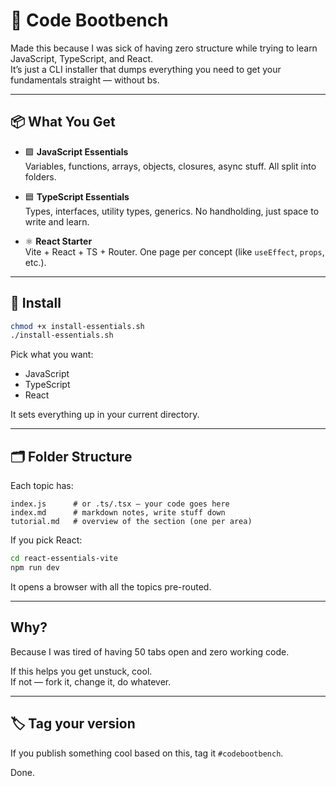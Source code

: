 # 🧰 Code Bootbench

Made this because I was sick of having zero structure while trying to learn JavaScript, TypeScript, and React.  
It’s just a CLI installer that dumps everything you need to get your fundamentals straight — without bs.

---

## 📦 What You Get

- 🟩 **JavaScript Essentials**  
  Variables, functions, arrays, objects, closures, async stuff. All split into folders.

- 🟦 **TypeScript Essentials**  
  Types, interfaces, utility types, generics. No handholding, just space to write and learn.

- ⚛️ **React Starter**  
  Vite + React + TS + Router. One page per concept (like `useEffect`, `props`, etc.).

---

## 🚀 Install

```bash
chmod +x install-essentials.sh
./install-essentials.sh
```

Pick what you want:
- JavaScript
- TypeScript
- React

It sets everything up in your current directory.

---

## 🗂️ Folder Structure

Each topic has:

```
index.js      # or .ts/.tsx – your code goes here
index.md      # markdown notes, write stuff down
tutorial.md   # overview of the section (one per area)
```

If you pick React:

```bash
cd react-essentials-vite
npm run dev
```

It opens a browser with all the topics pre-routed.

---

## Why?

Because I was tired of having 50 tabs open and zero working code.

If this helps you get unstuck, cool.  
If not — fork it, change it, do whatever.

---

## 🏷️ Tag your version

If you publish something cool based on this, tag it `#codebootbench`.

Done.

